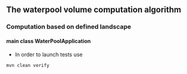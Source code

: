 ## The waterpool volume computation algorithm 

### Computation based on defined landscape 

#### main class  WaterPoolApplication 
- In order to launch tests use

```java 
mvn clean verify
```
